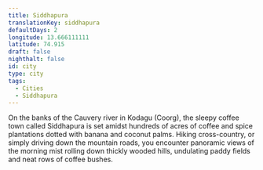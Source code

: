 ```yaml
---
title: Siddhapura
translationKey: siddhapura
defaultDays: 2
longitude: 13.666111111
latitude: 74.915
draft: false
nighthalt: false
id: city
type: city
tags:
  - Cities
  - Siddhapura
---
```

On the banks of the Cauvery river in Kodagu (Coorg), the sleepy coffee town called Siddhapura is set amidst hundreds of acres of coffee and spice plantations dotted with banana and coconut palms. Hiking cross-country, or simply driving down the mountain roads, you encounter panoramic views of the morning mist rolling down thickly wooded hills, undulating paddy fields and neat rows of coffee bushes.